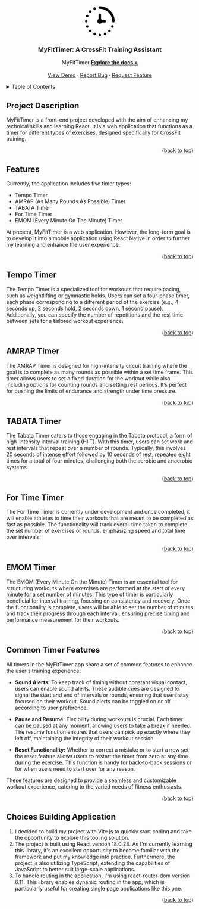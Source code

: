 
<a name="readme-top"></a>


<!-- PROJECT LOGO -->
<br />
<div align="center">
  <a href="https://github.com/Netsbump/tempo-app">
    <img src="src/assets/img/stop-watch.svg" alt="Logo" width="80" height="80">
  </a>

<h3 align="center">MyFitTimer: A CrossFit Training Assistant</h3>

  <p align="center">
    MyFitTimer
    <a href="https://github.com/Netsbump/tempo-app"><strong>Explore the docs »</strong></a>
    <br />
    <br />
    <a href="https://netsbump.github.io/tempo-app/">View Demo</a>
    ·
    <a href="https://github.com/Netsbump/tempo-app/issues">Report Bug</a>
    ·
    <a href="https://github.com/Netsbump/tempo-app/pulls">Request Feature</a>
  </p>
</div>



<!-- TABLE OF CONTENTS -->
<details>
  <summary>Table of Contents</summary>
  <ol>
    <li>
      <a href="#project-description">Project Description</a>
    </li>
    <li>
      <a href="#features">Features</a>
    </li>
    <li><a href="#tempo-timer">Tempo Timer</a></li>
    <li><a href="#amrap-timer">AMRAP Timer</a></li>
    <li><a href="#tabata-timer">TABATA Timer</a></li>
    <li><a href="#for-time-timer">For Time Timer</a></li>
    <li><a href="#emom-timer">EMOM Timer</a></li>
    <li><a href="#common-timer-features">Common Timer Features</a></li>
    <li><a href="#choices-building-application">Choices Building Application</a></li>
  </ol>
</details>



<!-- PROJECT DESCRIPTION -->
## Project Description

MyFitTimer is a front-end project developed with the aim of enhancing my technical skills and learning React. It is a web application that functions as a timer for different types of exercises, designed specifically for CrossFit training.

<p align="right">(<a href="#readme-top">back to top</a>)</p>


<!-- FEATURES -->
## Features

Currently, the application includes five timer types:

 - Tempo Timer
 - AMRAP (As Many Rounds As Possible) Timer
 - TABATA Timer
 - For Time Timer
 - EMOM (Every Minute On The Minute) Timer

At present, MyFitTimer is a web application. However, the long-term goal is to develop it into a mobile application using React Native in order to further my learning and enhance the user experience.

<p align="right">(<a href="#readme-top">back to top</a>)</p>

<!-- TEMPO TIMER -->
## Tempo Timer

<aside>
The Tempo Timer is a specialized tool for workouts that require pacing, such as weightlifting or gymnastic holds. Users can set a four-phase timer, each phase corresponding to a different period of the exercise (e.g., 4 seconds up, 2 seconds hold, 2 seconds down, 1 second pause). Additionally, you can specify the number of repetitions and the rest time between sets for a tailored workout experience.
</aside>

<p align="right">(<a href="#readme-top">back to top</a>)</p>

<!-- AMRAP TIMER -->
## AMRAP Timer

<aside>
The AMRAP Timer is designed for high-intensity circuit training where the goal is to complete as many rounds as possible within a set time frame. This timer allows users to set a fixed duration for the workout while also including options for counting rounds and setting rest periods. It’s perfect for pushing the limits of endurance and strength under time pressure.
</aside>
<p align="right">(<a href="#readme-top">back to top</a>)</p>

<!-- TABATA TIMER -->
## TABATA Timer

<aside>
The Tabata Timer caters to those engaging in the Tabata protocol, a form of high-intensity interval training (HIIT). With this timer, users can set work and rest intervals that repeat over a number of rounds. Typically, this involves 20 seconds of intense effort followed by 10 seconds of rest, repeated eight times for a total of four minutes, challenging both the aerobic and anaerobic systems.
</aside>
<p align="right">(<a href="#readme-top">back to top</a>)</p>

<!-- FOR TIME TIMER -->
## For Time Timer

<aside>
The For Time Timer is currently under development and once completed, it will enable athletes to time their workouts that are meant to be completed as fast as possible. The functionality will track overall time taken to complete the set number of exercises or rounds, emphasizing speed and total time over intervals.
</aside>

<p align="right">(<a href="#readme-top">back to top</a>)</p>

<!-- EMOM TIMER -->
## EMOM Timer

<aside>
The EMOM (Every Minute On the Minute) Timer is an essential tool for structuring workouts where exercises are performed at the start of every minute for a set number of minutes. This type of timer is particularly beneficial for interval training, focusing on consistency and recovery. Once the functionality is complete, users will be able to set the number of minutes and track their progress through each interval, ensuring precise timing and performance measurement for their workouts.
</aside>

<p align="right">(<a href="#readme-top">back to top</a>)</p>

<!-- COMMON TIMER FEATURES -->
## Common Timer Features

All timers in the MyFitTimer app share a set of common features to enhance the user's training experience:

- **Sound Alerts:** To keep track of timing without constant visual contact, users can enable sound alerts. These audible cues are designed to signal the start and end of intervals or rounds, ensuring that users stay focused on their workout. Sound alerts can be toggled on or off according to user preference.

- **Pause and Resume:** Flexibility during workouts is crucial. Each timer can be paused at any moment, allowing users to take a break if needed. The resume function ensures that users can pick up exactly where they left off, maintaining the integrity of their workout session.

- **Reset Functionality:** Whether to correct a mistake or to start a new set, the reset feature allows users to restart the timer from zero at any time during the exercise. This function is handy for back-to-back sessions or for when users need to start over for any reason.

These features are designed to provide a seamless and customizable workout experience, catering to the varied needs of fitness enthusiasts.

<p align="right">(<a href="#readme-top">back to top</a>)</p>

<!-- CHOICES BUILDING APPLICATION -->
## Choices Building Application

 1. I decided to build my project with Vite.js to quickly start coding and take the opportunity to explore this tooling solution. 
 2. The project is built using React version 18.0.28. As I'm currently learning this library, it's an excellent opportunity to become familiar with the framework and put my knowledge into practice. Furthermore, the project is also utilizing TypeScript, extending the capabilities of JavaScript to better suit large-scale applications.
 3. To handle routing in the application, I'm using react-router-dom version 6.11. This library enables dynamic routing in the app, which is particularly useful for creating single page applications like this one.

<p align="right">(<a href="#readme-top">back to top</a>)</p>

<!-- MARKDOWN LINKS & IMAGES -->
<!-- https://www.markdownguide.org/basic-syntax/#reference-style-links -->
[contributors-shield]: https://img.shields.io/github/contributors/github_username/repo_name.svg?style=for-the-badge
[contributors-url]: https://github.com/github_username/repo_name/graphs/contributors
[forks-shield]: https://img.shields.io/github/forks/github_username/repo_name.svg?style=for-the-badge
[forks-url]: https://github.com/github_username/repo_name/network/members
[stars-shield]: https://img.shields.io/github/stars/github_username/repo_name.svg?style=for-the-badge
[stars-url]: https://github.com/github_username/repo_name/stargazers
[issues-shield]: https://img.shields.io/github/issues/github_username/repo_name.svg?style=for-the-badge
[issues-url]: https://github.com/github_username/repo_name/issues
[license-shield]: https://img.shields.io/github/license/github_username/repo_name.svg?style=for-the-badge
[license-url]: https://github.com/github_username/repo_name/blob/master/LICENSE.txt
[linkedin-shield]: https://img.shields.io/badge/-LinkedIn-black.svg?style=for-the-badge&logo=linkedin&colorB=555
[linkedin-url]: https://linkedin.com/in/linkedin_username
[product-screenshot]: images/screenshot.png
